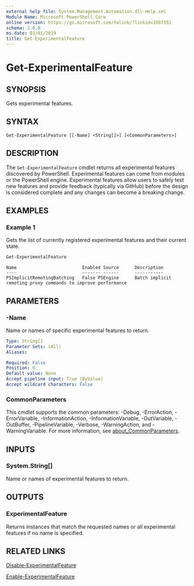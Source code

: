 ```yaml
---
external help file: System.Management.Automation.dll-Help.xml
Module Name: Microsoft.PowerShell.Core
online version: https://go.microsoft.com/fwlink/?linkid=2007351
schema: 2.0.0
ms.date: 03/01/2019
title: Get-ExperimentalFeature
---
```

# Get-ExperimentalFeature

## SYNOPSIS
Gets experimental features.

## SYNTAX

```
Get-ExperimentalFeature [[-Name] <String[]>] [<CommonParameters>]
```

## DESCRIPTION

The `Get-ExperimentalFeature` cmdlet returns all experimental features discovered by PowerShell.
Experimental features can come from modules or the PowerShell engine. Experimental features allow
users to safely test new features and provide feedback (typically via GitHub) before the design is
considered complete and any changes can become a breaking change.

## EXAMPLES

### Example 1

Gets the list of currently registered experimental features and their current state.

```powershell
Get-ExperimentalFeature
```

```Output
Name                         Enabled Source      Description
----                         ------- ------      -----------
PSImplicitRemotingBatching   False PSEngine      Batch implicit remoting proxy commands to improve performance
```

## PARAMETERS

### -Name

Name or names of specific experimental features to return.

```yaml
Type: String[]
Parameter Sets: (All)
Aliases:

Required: False
Position: 0
Default value: None
Accept pipeline input: True (ByValue)
Accept wildcard characters: False
```

### CommonParameters

This cmdlet supports the common parameters: -Debug, -ErrorAction, -ErrorVariable,
-InformationAction, -InformationVariable, -OutVariable, -OutBuffer, -PipelineVariable, -Verbose,
-WarningAction, and -WarningVariable. For more information, see [about_CommonParameters](http://go.microsoft.com/fwlink/?LinkID=113216).

## INPUTS

### System.String[]

Name or names of experimental features to return.

## OUTPUTS

### ExperimentalFeature

Returns instances that match the requested names or all experimental features if no name is
specified.

## RELATED LINKS

[Disable-ExperimentalFeature](Disable-ExperimentalFeature.md)

[Enable-ExperimentalFeature](Enable-ExperimentalFeature.md)

